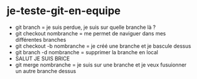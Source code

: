 # je-teste-git-en-equipe

- git branch = je suis perdue, je suis sur quelle branche là ?
- git checkout nombranche = me permet de naviguer dans mes différentes branches
- git checkout -b nombranche  = je créé une branche et je bascule dessus
- git branch -d nombranche = supprimer la branche en local
- SALUT JE SUIS BRICE
- git merge nombranche = je suis sur une branche et je veux fusuionner un autre branche dessus
